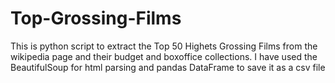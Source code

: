 # Top-Grossing-Films

This is python script to extract the Top 50 Highets Grossing Films from the wikipedia page and their budget and boxoffice collections.
I have used the BeautifulSoup for html parsing and pandas DataFrame to save it as a csv file
